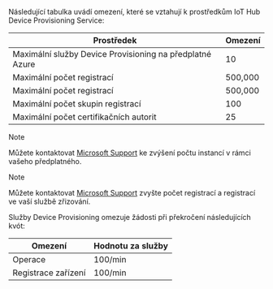 Následující tabulka uvádí omezení, které se vztahují k prostředkům IoT Hub Device Provisioning Service:

| Prostředek | Omezení |
| --- | --- |
| Maximální služby Device Provisioning na předplatné Azure | 10 |
| Maximální počet registrací | 500,000 |
| Maximální počet registrací | 500,000 |
| Maximální počet skupin registrací | 100 |
| Maximální počet certifikačních autorit | 25 |

> [!NOTE]
> Můžete kontaktovat [Microsoft Support](https://azure.microsoft.com/support/options/) ke zvýšení počtu instancí v rámci vašeho předplatného.

> [!NOTE]
> Můžete kontaktovat [Microsoft Support](https://azure.microsoft.com/support/options/) zvyšte počet registrací a registrací ve vaší službě zřizování.

Služby Device Provisioning omezuje žádosti při překročení následujících kvót:

| Omezení | Hodnotu za služby |
| --- | --- |
| Operace | 100/min |
| Registrace zařízení | 100/min |
